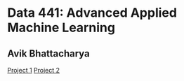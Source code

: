 # Data 441: Advanced Applied Machine Learning
## Avik Bhattacharya

[Project 1](https://github.com/AvikBhatt/AdvAppliedMachineLearning/blob/main/Project_1.ipynb)
[Project 2](https://github.com/AvikBhatt/AdvAppliedMachineLearning/blob/main/Project_2.ipynb)
